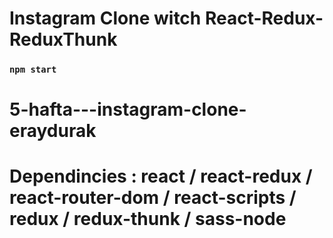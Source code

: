# Instagram Clone witch React-Redux-ReduxThunk

### `npm start`

# 5-hafta---instagram-clone-eraydurak

# Dependincies : react / react-redux / react-router-dom / react-scripts / redux / redux-thunk / sass-node
